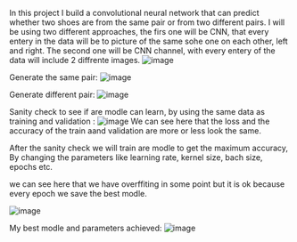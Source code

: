 In this project I build a convolutional neural network that can predict whether two shoes are from the same pair or from two different pairs.
I will be using two different approaches, the firs one will be CNN, that every entery in the data will be to picture of the same sohe one on each other,
left and right. The second one will be CNN channel, with every entery of the data will include 2 diffrente images.
![image](https://github.com/omer1C/Image-classification-/assets/135855862/700126e9-4a56-4ab3-8527-4ed4cc3dc46a)

Generate the same pair: 
![image](https://github.com/omer1C/Image-classification-/assets/135855862/2af1de2a-2194-4105-82f0-1c3de3985b87)

Generate different pair:
![image](https://github.com/omer1C/Image-classification-/assets/135855862/304c944f-9e67-4480-b395-12ae00c27590)

Sanity check to see if are modle can learn, by using the same data as training and validation : 
![image](https://github.com/omer1C/Image-classification-/assets/135855862/d6746509-5da6-4bc6-8dbd-d1e991ded64c)
We can see here that the loss and the accuracy of the train aand validation are more or less look the same.


After the sanity check we will train are modle to get the maximum accuracy,
By changing the parameters like learning rate, kernel size, bach size, epochs etc.

we can see here that we have overffiting in some point but it is ok because every epoch we save the best modle.

![image](https://github.com/omer1C/Image-classification-/assets/135855862/96e3e3f1-79b1-4422-8cef-2a62492c1a4a)

My best modle and parameters achieved:
![image](https://github.com/omer1C/Image-classification-/assets/135855862/6cee346e-08e9-43cc-bdc5-0dca24a4e98e)

